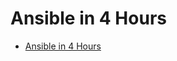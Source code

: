 # Ansible in 4 Hours

- [Ansible in 4 Hours](https://learning.oreilly.com/live-events/ansible-in-4-hours/0636920123842/0636920082124/)